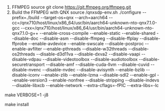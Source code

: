 1. FFMPEG source
  git clone https://git.ffmpeg.org/ffmpeg.git
2. Build the FFMPEG with QNX
  source <QNXinstall>/qnxsdp-env.sh
  ./configure --prefix=./build --target-os=qnx --arch=aarch64 --cc=<QNXinstall>/qnx710/host/linux/x86_64/usr/bin/aarch64-unknown-nto-qnx7.1.0-gcc --cxx=<QNXinstall>/qnx710/host/linux/x86_64/usr/bin/aarch64-unknown-nto-qnx7.1.0-g++ --enable-cross-compile --enable-static --enable-shared --disable-doc --disable-asm --disable-ffmpeg --disable-ffplay --disable-ffprobe --enable-avdevice --enable-swscale --disable-postproc --enable-avfilter --enable-pthreads --disable-w32threads --disable-os2threads --disable-d3d11va --disable-dxva2 --disable-vaapi --disable-vdpau --disable-videotoolbox --disable-audiotoolbox --disable-securetransport --disable-amf --disable-cuda-llvm --disable-cuvid --disable-nvenc --disable-nvdec --disable-avisynth --enable-bzlib --disable-iconv --enable-zlib --enable-lzma --disable-sdl2 --enable-gpl --enable-version3 --enable-nonfree --disable-stripping --disable-indevs --disable-libxcb --enable-network --extra-cflags=-fPIC --extra-libs=-lc

  make VERBOSE=1 -j8

  make install

